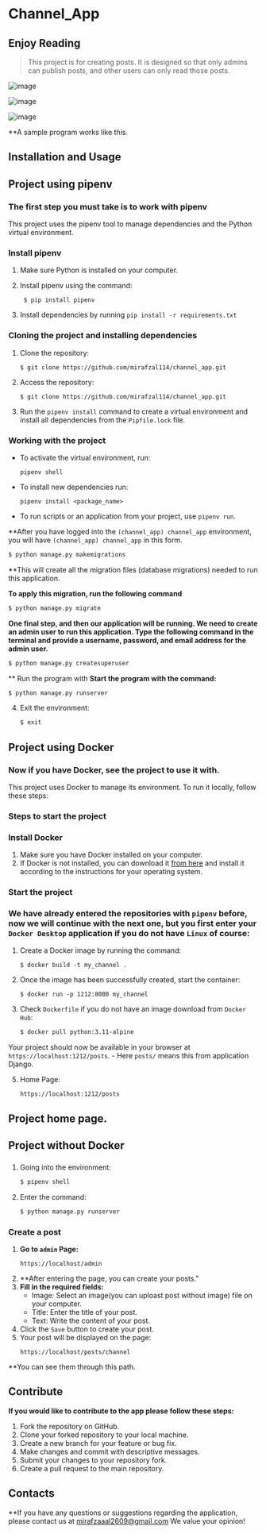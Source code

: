 # Channel_App

## Enjoy Reading

> This project is for creating posts. It is designed so that only admins can publish posts, and other users can only read those posts.

![image](https://github.com/mirafzal114/channel_app/assets/136591233/a53cfcf5-9c87-4411-9037-128848a264cf)

![image](https://github.com/mirafzal114/channel_app/assets/136591233/4786a466-073e-4b01-9c5a-441391bc14cb)

![image](https://github.com/mirafzal114/channel_app/assets/136591233/a305d071-315f-47f8-be84-dfe54265c466)


**A sample program works like this.


## Installation and Usage
## Project using pipenv
### The first step you must take is to work with pipenv

This project uses the pipenv tool to manage dependencies and the Python virtual environment.

### Install pipenv

1. Make sure Python is installed on your computer.
2. Install pipenv using the command:

   ```
    $ pip install pipenv
    ```
3. Install dependencies by running `pip install -r requirements.txt`

### Cloning the project and installing dependencies

1. Clone the repository:
    ```
    $ git clone https://github.com/mirafzal114/channel_app.git
    ```
2. Access the repository:
    ```
    $ git clone https://github.com/mirafzal114/channel_app.git
    ```

3. Run the `pipenv install` command to create a virtual environment and install all dependencies from the `Pipfile.lock` file.

### Working with the project

- To activate the virtual environment, run:
    ```
    pipenv shell
    ```
- To install new dependencies run:
    ```
    pipenv install <package_name>
    ```
- To run scripts or an application from your project, use ``pipenv run``.


**After you have logged into the `(channel_app) channel_app` environment, you will have `(channel_app) channel_app` in this form.

```bash
$ python manage.py makemigrations
```

**This will create all the migration files (database migrations) needed to run this application.

**To apply this migration, run the following command**
```bash
$ python manage.py migrate
```
**One final step, and then our application will be running. We need to create an admin user to run this application. Type the following command in the terminal and provide a username, password, and email address for the admin user.**
```bash
$ python manage.py createsuperuser
```
 ** Run the program with
 **Start the program with the command:**
```bash
$ python manage.py runserver
```

4. Exit the environment:
    ````bash
    $ exit
    ````

## Project using Docker
### Now if you have Docker, see the project to use it with.

This project uses Docker to manage its environment. To run it locally, follow these steps:

### Steps to start the project

### Install Docker

1. Make sure you have Docker installed on your computer.
2. If Docker is not installed, you can download it [from here](https://docs.docker.com/get-docker/) and install it according to the instructions for your operating system.

### Start the project
### We have already entered the repositories with `pipenv` before, now we will continue with the next one, but you first enter your `Docker Desktop` application if you do not have `Linux` of course:
1. Create a Docker image by running the command: 
    ```
    $ docker build -t my_channel .
    ```
2. Once the image has been successfully created, start the container: 
    ```
    $ docker run -p 1212:8000 my_channel
    ```
3. Check ``Dockerfile`` if you do not have an image download from ``Docker Hub``:
    ````bash
    $ docker pull python:3.11-alpine
    ````

Your project should now be available in your browser at `https://localhost:1212/posts`. - Here `posts/` means this from application Django.

5. Home Page:
    ```
    https://localhost:1212/posts
    ```
## Project home page. ##

## Project without Docker
###

1. Going into the environment:
    ```bash
    $ pipenv shell
    ```
2. Enter the command:
    ````bash
    $ python manage.py runserver
    ````

### Create a post
1. **Go to `admin` Page:**
    ```
    https://localhost/admin
    ```
2. **After entering the page, you can create your posts."
3. **Fill in the required fields:**
    - Image: Select an image(you can uploast post without image) file on your computer.
    - Title: Enter the title of your post.
    - Text: Write the content of your post.
4. Click the `Save` button to create your post.
5. Your post will be displayed on the page:
    ```
    https://localhost/posts/channel
    ```
**You can see them through this path.

## Contribute ##
**If you would like to contribute to the app please follow these steps:**

1. Fork the repository on GitHub.
2. Clone your forked repository to your local machine.
3. Create a new branch for your feature or bug fix.
4. Make changes and commit with descriptive messages.
5. Submit your changes to your repository fork.
6. Create a pull request to the main repository.

## Contacts
**If you have any questions or suggestions regarding the application, please contact us at mirafzaaal2609@gmail.com We value your opinion!
